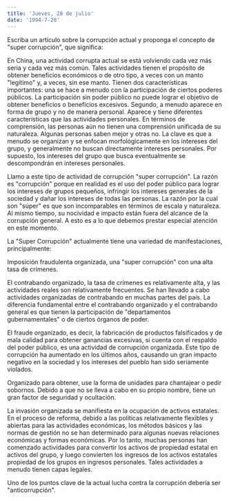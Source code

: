 ```yaml
---
title: 'Jueves, 28 de julio'
date: '1994-7-28'
---
```


Escriba un artículo sobre la corrupción actual y proponga el concepto de "super corrupción", que significa:

En China, una actividad corrupta actual se está volviendo cada vez más seria y cada vez más común. Tales actividades tienen el propósito de obtener beneficios económicos o de otro tipo, a veces con un manto "legítimo" y, a veces, sin ese manto. Tienen dos características importantes: una se hace a menudo con la participación de ciertos poderes públicos. La participación sin poder público no puede lograr el objetivo de obtener beneficios o beneficios excesivos. Segundo, a menudo aparece en forma de grupo y no de manera personal. Aparece y tiene diferentes características que las actividades personales. En términos de comprensión, las personas aún no tienen una comprensión unificada de su naturaleza. Algunas personas saben mejor y otras no. La clave es que a menudo se organizan y se enfocan morfológicamente en los intereses del grupo, y generalmente no buscan directamente intereses personales. Por supuesto, los intereses del grupo que busca eventualmente se descompondrán en intereses personales.

Llamo a este tipo de actividad de corrupción "super corrupción". La razón es "corrupción" porque en realidad es el uso del poder público para lograr los intereses de grupos pequeños, infringir los intereses generales de la sociedad y dañar los intereses de todas las personas. La razón por la cual son "súper" es que son incomparables en términos de escala y naturaleza. Al mismo tiempo, su nocividad e impacto están fuera del alcance de la corrupción general. A esto es a lo que debemos prestar especial atención en este momento.

La "Super Corrupción" actualmente tiene una variedad de manifestaciones, principalmente:

Imposición fraudulenta organizada, una "super corrupción" con una alta tasa de crímenes.

El contrabando organizado, la tasa de crímenes es relativamente alta, y las actividades reales son relativamente frecuentes. Se han llevado a cabo actividades organizadas de contrabando en muchas partes del país. La diferencia fundamental entre el contrabando organizado y el contrabando general es que tienen la participación de "departamentos gubernamentales" o de ciertos órganos de poder.

El fraude organizado, es decir, la fabricación de productos falsificados y de mala calidad para obtener ganancias excesivas, si cuenta con el respaldo del poder público, es una actividad de corrupción organizada. Este tipo de corrupción ha aumentado en los últimos años, causando un gran impacto negativo en la sociedad y los intereses del pueblo han sido seriamente violados.

Organizado para obtener, use la forma de unidades para chantajear o pedir sobornos. Debido a que no se lleva a cabo en su propio nombre, tiene un gran factor de seguridad y ocultación.

La invasión organizada se manifiesta en la ocupación de activos estatales. En el proceso de reforma, debido a las políticas relativamente flexibles y abiertas para las actividades económicas, los métodos básicos y las normas de gestión no se han determinado para algunas nuevas relaciones económicas y formas económicas. Por lo tanto, muchas personas han comenzado actividades para convertir los activos de propiedad estatal en activos del grupo, y luego convierten los ingresos de los activos estatales propiedad de los grupos en ingresos personales. Tales actividades a menudo tienen capas legales.

Uno de los puntos clave de la actual lucha contra la corrupción debería ser "anticorrupción".

